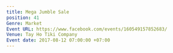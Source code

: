 ```yaml
---
title: Mega Jumble Sale
position: 41
Genre: Market
Event URL: https://www.facebook.com/events/160549157852683/
Venue: Tay Ho Tiki Company
Event date: 2017-08-12 07:00:00 +07:00
---
```


